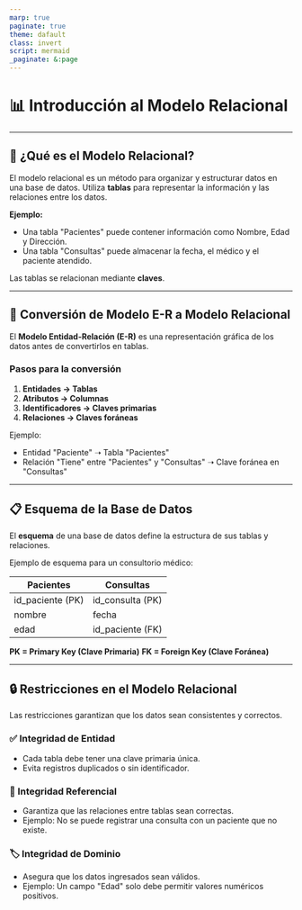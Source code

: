 ```yaml
---
marp: true
paginate: true
theme: dafault
class: invert
script: mermaid
_paginate: &:page
---
```


# 📊 Introducción al Modelo Relacional

---

## 📌 ¿Qué es el Modelo Relacional?

El modelo relacional es un método para organizar y estructurar datos en una base de datos. Utiliza **tablas** para representar la información y las relaciones entre los datos.

**Ejemplo:**

- Una tabla "Pacientes" puede contener información como Nombre, Edad y Dirección.
- Una tabla "Consultas" puede almacenar la fecha, el médico y el paciente atendido.

Las tablas se relacionan mediante **claves**.

---

## 🔄 Conversión de Modelo E-R a Modelo Relacional

El **Modelo Entidad-Relación (E-R)** es una representación gráfica de los datos antes de convertirlos en tablas.

### Pasos para la conversión

1. **Entidades → Tablas**
2. **Atributos → Columnas**
3. **Identificadores → Claves primarias**
4. **Relaciones → Claves foráneas**

Ejemplo:

- Entidad "Paciente" ➝ Tabla "Pacientes"
- Relación "Tiene" entre "Pacientes" y "Consultas" ➝ Clave foránea en "Consultas"

---

## 📋 Esquema de la Base de Datos

El **esquema** de una base de datos define la estructura de sus tablas y relaciones.

Ejemplo de esquema para un consultorio médico:

| Pacientes | Consultas |
|-----------|----------|
| id_paciente (PK) | id_consulta (PK) |
| nombre | fecha |
| edad | id_paciente (FK) |

**PK = Primary Key (Clave Primaria)**
**FK = Foreign Key (Clave Foránea)**

---

## 🔒 Restricciones en el Modelo Relacional

Las restricciones garantizan que los datos sean consistentes y correctos.

### ✅ Integridad de Entidad

- Cada tabla debe tener una clave primaria única.
- Evita registros duplicados o sin identificador.

### 🔄 Integridad Referencial

- Garantiza que las relaciones entre tablas sean correctas.
- Ejemplo: No se puede registrar una consulta con un paciente que no existe.

### 🏷️ Integridad de Dominio

- Asegura que los datos ingresados sean válidos.
- Ejemplo: Un campo "Edad" solo debe permitir valores numéricos positivos.
